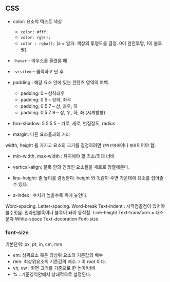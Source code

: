 
## CSS

- color: 요소의 텍스트 색상  
  - `color: #fff;` 
  - `color: rgb();`  
  - `color : rgba();` (a = 알파. 색상의 투명도를 결정. 0이 완전투명, 1이 불투명)  

- `:hover` - 마우스를 올렸을 때
- `:visited` – 클릭하고 난 후

- padding : 해당 요소 안에 있는 컨텐츠 영역의 여백.  
  - padding: 0 – 상하좌우  
  - padding: 0 5 – 상하, 좌우  
  - padding; 0 5 7 – 상, 좌우, 하  
  - padding: 0 5 7 9 – 상, 우, 하, 좌 (시계방향)  

- box-shadow: 5 5 5 5 – 가로, 세로, 번짐정도, radius  

- margin: 다른 요소들과의 거리

width, height 를 가지고 요소의 크기를 결정하려면 `인라인블록`이나 `블록`이어야 함.
- min-width, max-width : 유지해야 할 최소/최대 너비  

- vertical-align: 블록 안의 인라인 요소들을 세로로 정렬해준다.  
- line-height: 줄 높이를 결정한다. height 와 똑같이 주면 가운데에 요소를 잡아줄 수 있다.  
- z-index : 수치가 높을수록 위에 놓인다.  

Word-spacing.
Letter-spacing.
Word-break
Text-indent : 시작점끝점이 있어야 쓸수잇음. 인라인블록이나 블록이 돼야 동작함.
Line-height
Text-transform = 대소문자
White-space
Text-decoration
Font-size

### font-size  
기본단위: px, pt, in, cm, mm  

- em: 상위요소 혹은 최상위 요소의 기준값의 배수
- rem: 최상위요소의 기준값의 배수. r 이 root 이다.
- vh, vw : 화면 크기를 기준으로 한 높이/너비  
- % : 기준영역안에서 상대적으로 설정된다.  


